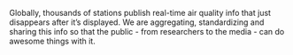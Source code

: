 Globally, thousands of stations publish real-time air quality info that just disappears after it’s displayed. We are aggregating, standardizing and sharing this info so that the public - from researchers to the media - can do awesome things with it.